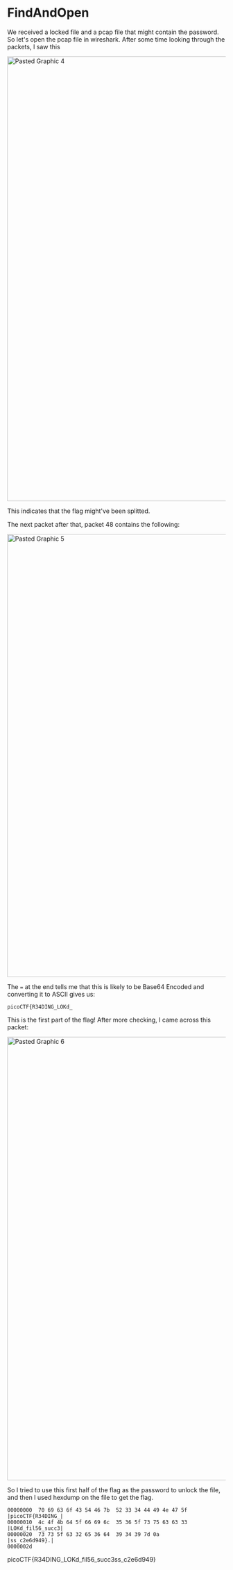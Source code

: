 # FindAndOpen

We received a locked file and a pcap file that might contain the password. So let's open the pcap file in wireshark. After some time looking through the packets, I saw this

<img width="1025" alt="Pasted Graphic 4" src="https://github.com/sesiliafenina/CTFs/assets/44059409/d48f9064-6cc0-4494-8ee2-1e312c56a77f">

This indicates that the flag might've been splitted.

The next packet after that, packet 48 contains the following:

<img width="1021" alt="Pasted Graphic 5" src="https://github.com/sesiliafenina/CTFs/assets/44059409/5c7797ca-2be5-4973-b2d2-2e1b94e887a1">

The `=` at the end tells me that this is likely to be Base64 Encoded and converting it to ASCII gives us:
```
picoCTF{R34DING_LOKd_
```

This is the first part of the flag!
After more checking, I came across this packet:

<img width="1022" alt="Pasted Graphic 6" src="https://github.com/sesiliafenina/CTFs/assets/44059409/ce9706e8-6baa-489c-8108-5865f2068eec">

So I tried to use this first half of the flag as the password to unlock the file, and then I used hexdump on the file to get the flag.
```
00000000  70 69 63 6f 43 54 46 7b  52 33 34 44 49 4e 47 5f  |picoCTF{R34DING_|
00000010  4c 4f 4b 64 5f 66 69 6c  35 36 5f 73 75 63 63 33  |LOKd_fil56_succ3|
00000020  73 73 5f 63 32 65 36 64  39 34 39 7d 0a           |ss_c2e6d949}.|
0000002d
```

picoCTF{R34DING_LOKd_fil56_succ3ss_c2e6d949}
